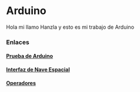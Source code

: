 # Arduino

Hola mi llamo Hanzla y esto es mi trabajo de Arduino


### Enlaces

#### [Prueba de Arduino](https://github.com/Hanzla55/Arduino/blob/main/Primera%20prueba.md#protoboard)
#### [Interfaz de Nave Espacial](https://github.com/Hanzla55/Arduino/blob/main/INTERFAZ%20DE%20NAVE%20ESPACIAL.md)
#### [Operadores](https://github.com/Hanzla55/Arduino/blob/main/OPERADORES.md)
